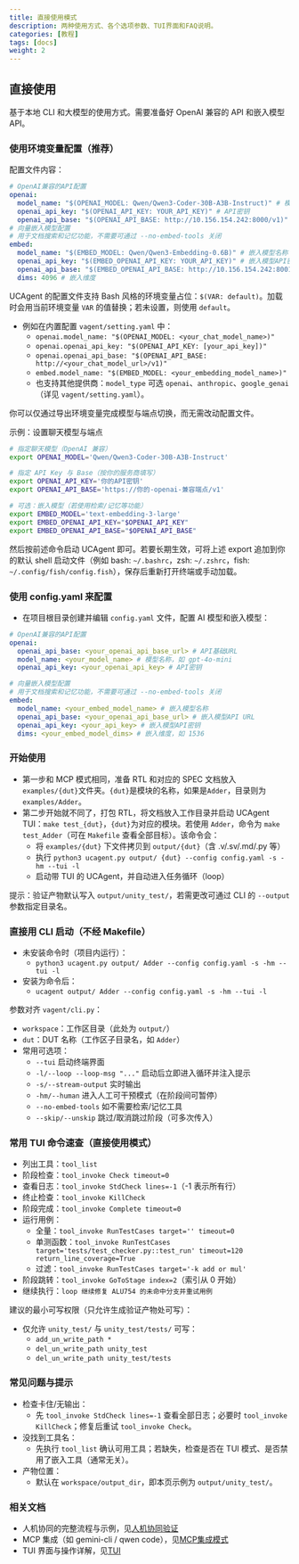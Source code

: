 ```yaml
---
title: 直接使用模式
description: 两种使用方式、各个选项参数、TUI界面和FAQ说明。
categories: [教程]
tags: [docs]
weight: 2
---
```


## 直接使用

基于本地 CLI 和大模型的使用方式。需要准备好 OpenAI 兼容的 API 和嵌入模型 API。

### 使用环境变量配置（推荐）

配置文件内容：

```yaml
# OpenAI兼容的API配置
openai:
  model_name: "$(OPENAI_MODEL: Qwen/Qwen3-Coder-30B-A3B-Instruct)" # 模型名称
  openai_api_key: "$(OPENAI_API_KEY: YOUR_API_KEY)" # API密钥
  openai_api_base: "$(OPENAI_API_BASE: http://10.156.154.242:8000/v1)" # API基础URL
# 向量嵌入模型配置
# 用于文档搜索和记忆功能，不需要可通过 --no-embed-tools 关闭
embed:
  model_name: "$(EMBED_MODEL: Qwen/Qwen3-Embedding-0.6B)" # 嵌入模型名称
  openai_api_key: "$(EMBED_OPENAI_API_KEY: YOUR_API_KEY)" # 嵌入模型API密钥
  openai_api_base: "$(EMBED_OPENAI_API_BASE: http://10.156.154.242:8001/v1)" # 嵌入模型API URL
  dims: 4096 # 嵌入维度
```

UCAgent 的配置文件支持 Bash 风格的环境变量占位：`$(VAR: default)`。加载时会用当前环境变量 `VAR` 的值替换；若未设置，则使用 `default`。

- 例如在内置配置 `vagent/setting.yaml` 中：
  - `openai.model_name: "$(OPENAI_MODEL: <your_chat_model_name>)"`
  - `openai.openai_api_key: "$(OPENAI_API_KEY: [your_api_key])"`
  - `openai.openai_api_base: "$(OPENAI_API_BASE: http://<your_chat_model_url>/v1)"`
  - `embed.model_name: "$(EMBED_MODEL: <your_embedding_model_name>)"`
  - 也支持其他提供商：`model_type` 可选 `openai`、`anthropic`、`google_genai`（详见 `vagent/setting.yaml`）。

你可以仅通过导出环境变量完成模型与端点切换，而无需改动配置文件。

示例：设置聊天模型与端点

```bash
# 指定聊天模型（OpenAI 兼容）
export OPENAI_MODEL='Qwen/Qwen3-Coder-30B-A3B-Instruct'

# 指定 API Key 与 Base（按你的服务商填写）
export OPENAI_API_KEY='你的API密钥'
export OPENAI_API_BASE='https://你的-openai-兼容端点/v1'

# 可选：嵌入模型（若使用检索/记忆等功能）
export EMBED_MODEL='text-embedding-3-large'
export EMBED_OPENAI_API_KEY="$OPENAI_API_KEY"
export EMBED_OPENAI_API_BASE="$OPENAI_API_BASE"
```

然后按前述命令启动 UCAgent 即可。若要长期生效，可将上述 export 追加到你的默认 shell 启动文件（例如 bash: `~/.bashrc`，zsh: `~/.zshrc`，fish: `~/.config/fish/config.fish`），保存后重新打开终端或手动加载。

### 使用 config.yaml 来配置

- 在项目根目录创建并编辑 `config.yaml` 文件，配置 AI 模型和嵌入模型：

```yaml
# OpenAI兼容的API配置
openai:
  openai_api_base: <your_openai_api_base_url> # API基础URL
  model_name: <your_model_name> # 模型名称，如 gpt-4o-mini
  openai_api_key: <your_openai_api_key> # API密钥

# 向量嵌入模型配置
# 用于文档搜索和记忆功能，不需要可通过 --no-embed-tools 关闭
embed:
  model_name: <your_embed_model_name> # 嵌入模型名称
  openai_api_base: <your_openai_api_base_url> # 嵌入模型API URL
  openai_api_key: <your_api_key> # 嵌入模型API密钥
  dims: <your_embed_model_dims> # 嵌入维度，如 1536
```

### 开始使用

- 第一步和 MCP 模式相同，准备 RTL 和对应的 SPEC 文档放入`examples/{dut}`文件夹。`{dut}`是模块的名称，如果是`Adder`，目录则为`examples/Adder`。
- 第二步开始就不同了，打包 RTL，将文档放入工作目录并启动 UCAgent TUI：`make test_{dut}`，`{dut}`为对应的模块。若使用 `Adder`，命令为 `make test_Adder`（可在 `Makefile` 查看全部目标）。该命令会：
  - 将 `examples/{dut}` 下文件拷贝到 `output/{dut}`（含 .v/.sv/.md/.py 等）
  - 执行 `python3 ucagent.py output/ {dut} --config config.yaml -s -hm --tui -l`
  - 启动带 TUI 的 UCAgent，并自动进入任务循环（loop）

提示：验证产物默认写入 `output/unity_test/`，若需更改可通过 CLI 的 `--output` 参数指定目录名。

### 直接用 CLI 启动（不经 Makefile）

- 未安装命令时（项目内运行）：
  - `python3 ucagent.py output/ Adder --config config.yaml -s -hm --tui -l`
- 安装为命令后：
  - `ucagent output/ Adder --config config.yaml -s -hm --tui -l`

参数对齐 `vagent/cli.py`：

- `workspace`：工作区目录（此处为 `output/`）
- `dut`：DUT 名称（工作区子目录名，如 `Adder`）
- 常用可选项：
  - `--tui` 启动终端界面
  - `-l/--loop --loop-msg "..."` 启动后立即进入循环并注入提示
  - `-s/--stream-output` 实时输出
  - `-hm/--human` 进入人工可干预模式（在阶段间可暂停）
  - `--no-embed-tools` 如不需要检索/记忆工具
  - `--skip/--unskip` 跳过/取消跳过阶段（可多次传入）

### 常用 TUI 命令速查（直接使用模式）

- 列出工具：`tool_list`
- 阶段检查：`tool_invoke Check timeout=0`
- 查看日志：`tool_invoke StdCheck lines=-1`（-1 表示所有行）
- 终止检查：`tool_invoke KillCheck`
- 阶段完成：`tool_invoke Complete timeout=0`
- 运行用例：
  - 全量：`tool_invoke RunTestCases target='' timeout=0`
  - 单测函数：`tool_invoke RunTestCases target='tests/test_checker.py::test_run' timeout=120 return_line_coverage=True`
  - 过滤：`tool_invoke RunTestCases target='-k add or mul'`
- 阶段跳转：`tool_invoke GoToStage index=2`（索引从 0 开始）
- 继续执行：`loop 继续修复 ALU754 的未命中分支并重试用例`

建议的最小可写权限（只允许生成验证产物处可写）：

- 仅允许 `unity_test/` 与 `unity_test/tests/` 可写：
  - `add_un_write_path *`
  - `del_un_write_path unity_test`
  - `del_un_write_path unity_test/tests`

### 常见问题与提示

- 检查卡住/无输出：
  - 先 `tool_invoke StdCheck lines=-1` 查看全部日志；必要时 `tool_invoke KillCheck`；修复后重试 `tool_invoke Check`。
- 没找到工具名：
  - 先执行 `tool_list` 确认可用工具；若缺失，检查是否在 TUI 模式、是否禁用了嵌入工具（通常无关）。
- 产物位置：
  - 默认在 `workspace/output_dir`，即本页示例为 `output/unity_test/`。

### 相关文档

- 人机协同的完整流程与示例，见[人机协同验证](./assit.md)
- MCP 集成（如 gemini-cli / qwen code），见[MCP集成模式](./mcp.md)
- TUI 界面与操作详解，见[TUI](./tui.md)
